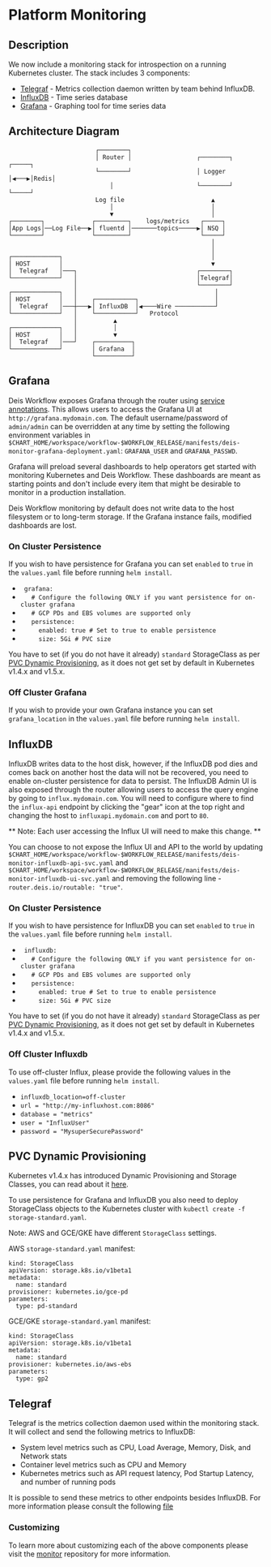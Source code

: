 # Platform Monitoring

## Description

We now include a monitoring stack for introspection on a running Kubernetes cluster. The stack includes 3 components:

* [Telegraf](https://docs.influxdata.com/telegraf/v0.12/) - Metrics collection daemon written by team behind InfluxDB.
* [InfluxDB](https://docs.influxdata.com/influxdb/v0.12/) - Time series database
* [Grafana](http://grafana.org/) - Graphing tool for time series data

## Architecture Diagram

```
                        ┌────────┐                                        
                        │ Router │                  ┌────────┐     ┌─────┐
                        └────────┘                  │ Logger │◀───▶│Redis│
                            │                       └────────┘     └─────┘
                        Log file                        ▲                
                            │                           │                
                            ▼                           │                
┌────────┐             ┌─────────┐    logs/metrics   ┌─────┐             
│App Logs│──Log File──▶│ fluentd │───────topics─────▶│ NSQ │             
└────────┘             └─────────┘                   └─────┘             
                                                        │                
                                                        │                
┌─────────────┐                                         │                
│ HOST        │                                         ▼                
│  Telegraf   │───┐                                 ┌────────┐            
└─────────────┘   │                                 │Telegraf│            
                  │                                 └────────┘            
┌─────────────┐   │                                      │                
│ HOST        │   │    ┌───────────┐                     │                
│  Telegraf   │───┼───▶│ InfluxDB  │◀────Wire ───────────┘                
└─────────────┘   │    └───────────┘   Protocol                   
                  │          ▲                                    
┌─────────────┐   │          │                                    
│ HOST        │   │          ▼                                    
│  Telegraf   │───┘    ┌──────────┐                               
└─────────────┘        │ Grafana  │                               
                       └──────────┘                               
```

## Grafana

Deis Workflow exposes Grafana through the router using [service annotations](https://github.com/deis/router#how-it-works). This
allows users to access the Grafana UI at `http://grafana.mydomain.com`. The default username/password of
`admin/admin` can be overridden at any time by setting the following environment variables in
`$CHART_HOME/workspace/workflow-$WORKFLOW_RELEASE/manifests/deis-monitor-grafana-deployment.yaml`: `GRAFANA_USER` and
`GRAFANA_PASSWD`.

Grafana will preload several dashboards to help operators get started with monitoring Kubernetes and Deis Workflow.
These dashboards are meant as starting points and don't include every item that might be desirable to monitor in a
production installation.

Deis Workflow monitoring by default does not write data to the host filesystem or to long-term storage. If the Grafana instance fails, modified dashboards are lost. 

### On Cluster Persistence

If you wish to have persistence for Grafana you can set `enabled` to `true` in the `values.yaml` file before running `helm install`.

* ` grafana:`
* `   # Configure the following ONLY if you want persistence for on-cluster grafana`
* `   # GCP PDs and EBS volumes are supported only`
* `   persistence:`
* `     enabled: true # Set to true to enable persistence`
* `     size: 5Gi # PVC size`

You have to set (if you do not have it already) `standard` StorageClass as per [PVC Dynamic Provisioning](#pvc-dynamic-provisioning), as it does not get set by default in Kubernetes v1.4.x and v1.5.x.


### Off Cluster Grafana

If you wish to provide your own Grafana instance you can set `grafana_location` in the `values.yaml` file before running `helm install`.

## InfluxDB

InfluxDB writes data to the host disk, however, if the InfluxDB pod dies and comes back on
another host the data will not be recovered, you need to enable on-cluster persistence for data to persist. The InfluxDB Admin UI is also
exposed through the router allowing users to access the query engine by going to `influx.mydomain.com`. You will need to
configure where to find the `influx-api` endpoint by clicking the "gear" icon at the top right and changing the host to
`influxapi.mydomain.com` and port to `80`.

** Note: Each user accessing the Influx UI will need to make this change. **

You can choose to not expose the Influx UI and API to the world by updating
`$CHART_HOME/workspace/workflow-$WORKFLOW_RELEASE/manifests/deis-monitor-influxdb-api-svc.yaml` and
`$CHART_HOME/workspace/workflow-$WORKFLOW_RELEASE/manifests/deis-monitor-influxdb-ui-svc.yaml` and removing the
following line - `router.deis.io/routable: "true"`.

### On Cluster Persistence

If you wish to have persistence for InfluxDB you can set `enabled` to `true` in the `values.yaml` file before running `helm install`.

* ` influxdb:`
* `   # Configure the following ONLY if you want persistence for on-cluster grafana`
* `   # GCP PDs and EBS volumes are supported only`
* `   persistence:`
* `     enabled: true # Set to true to enable persistence`
* `     size: 5Gi # PVC size`

You have to set (if you do not have it already) `standard` StorageClass as per [PVC Dynamic Provisioning](#pvc-dynamic-provisioning), as it does not get set by default in Kubernetes v1.4.x and v1.5.x.


### Off Cluster Influxdb

To use off-cluster Influx, please provide the following values in the `values.yaml` file before running `helm install`.

* `influxdb_location=off-cluster`
* `url = "http://my-influxhost.com:8086"`
* `database = "metrics"`
* `user = "InfluxUser"`
* `password = "MysuperSecurePassword"`


## PVC Dynamic Provisioning

Kubernetes v1.4.x has introduced Dynamic Provisioning and Storage Classes, you can read about it [here](http://blog.kubernetes.io/2016/10/dynamic-provisioning-and-storage-in-kubernetes.html).

To use persistence for Grafana and InfluxDB you also need to deploy StorageClass objects to the Kubernetes cluster with `kubectl create -f storage-standard.yaml`.

Note: AWS and GCE/GKE have different `StorageClass` settings.

AWS `storage-standard.yaml` manifest:

```
kind: StorageClass
apiVersion: storage.k8s.io/v1beta1
metadata:
  name: standard
provisioner: kubernetes.io/gce-pd
parameters:
  type: pd-standard
```


GCE/GKE `storage-standard.yaml` manifest:

```
kind: StorageClass
apiVersion: storage.k8s.io/v1beta1
metadata:
  name: standard
provisioner: kubernetes.io/aws-ebs
parameters:
  type: gp2
```


## Telegraf

Telegraf is the metrics collection daemon used within the monitoring stack. It will collect and send the following metrics to InfluxDB:

* System level metrics such as CPU, Load Average, Memory, Disk, and Network stats
* Container level metrics such as CPU and Memory
* Kubernetes metrics such as API request latency, Pod Startup Latency, and number of running pods

It is possible to send these metrics to other endpoints besides InfluxDB. For more information please consult the following [file](https://github.com/deis/monitor/blob/master/telegraf/rootfs/config.toml.tpl)

### Customizing

To learn more about customizing each of the above components please visit the [monitor](https://github.com/deis/monitor) repository for more information.
